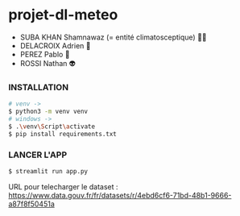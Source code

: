 # projet-dl-meteo

- SUBA KHAN Shamnawaz (= entité climatosceptique) 🤙🏿
- DELACROIX Adrien 💪
- PEREZ Pablo 🥉
- ROSSI Nathan 👽

### INSTALLATION

```bash
# venv -> 
$ python3 -m venv venv
# windows ->  
$ .\venv\Script\activate
$ pip install requirements.txt
```

### LANCER L'APP

```bash
$ streamlit run app.py
```

URL pour telecharger le dataset : https://www.data.gouv.fr/fr/datasets/r/4ebd6cf6-71bd-48b1-9666-a87f8f50451a